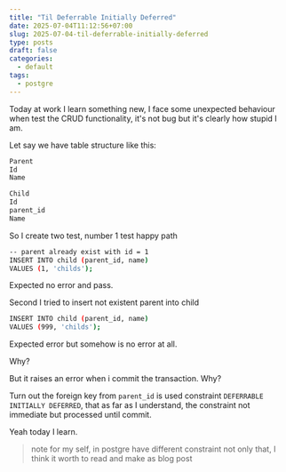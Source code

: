 ```yaml
---
title: "Til Deferrable Initially Deferred"
date: 2025-07-04T11:12:56+07:00
slug: 2025-07-04-til-deferrable-initially-deferred
type: posts
draft: false
categories:
  - default
tags:
  - postgre
---
```


Today at work I learn something new, I face some unexpected behaviour when test the CRUD functionality, it's not bug but it's clearly how stupid I am.

Let say we have table structure like this:

```bash
Parent  
Id  
Name  

Child  
Id  
parent_id  
Name  
```

So I create two test, number 1 test happy path
```bash
-- parent already exist with id = 1
INSERT INTO child (parent_id, name)  
VALUES (1, 'childs');  
```
Expected no error and pass.

Second I tried to insert not existent parent into child
```bash
INSERT INTO child (parent_id, name)  
VALUES (999, 'childs');  
```
Expected error but somehow is no error at all.

Why?

But it raises an error when i commit the transaction. Why?

Turn out the foreign key from `parent_id` is used constraint `DEFERRABLE INITIALLY DEFERRED`, that as far as I understand, the constraint not immediate but processed until commit.

Yeah today I learn.

> note for my self, in postgre have different constraint not only that, I think it worth to read and make as blog post